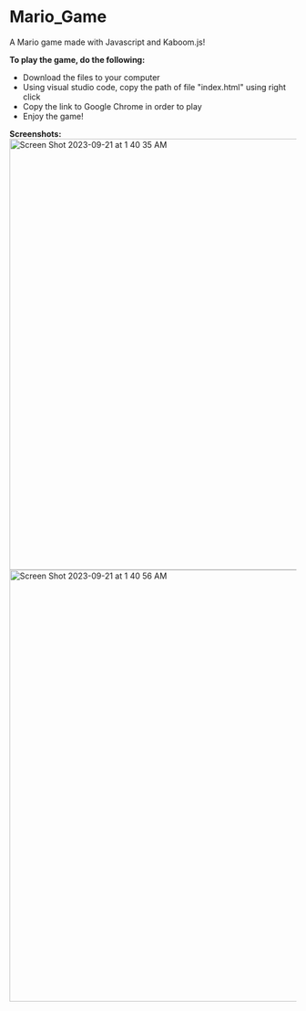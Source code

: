 # Mario_Game
A Mario game made with Javascript and Kaboom.js!

**To play the game, do the following:** <br> 
* Download the files to your computer <br> 
* Using visual studio code, copy the path of file "index.html" using right click <br> 
* Copy the link to Google Chrome in order to play <br> 
* Enjoy the game! <br> 

**Screenshots:** <br> 
<img width="756" alt="Screen Shot 2023-09-21 at 1 40 35 AM" src="https://github.com/Max00358/Mario_Game/assets/125518862/f365987c-a6d2-4599-9ab2-fc81fafe62c5"> <br> 
<img width="757" alt="Screen Shot 2023-09-21 at 1 40 56 AM" src="https://github.com/Max00358/Mario_Game/assets/125518862/287de1c5-833e-4ca1-b104-46d14cfe8296"> <br> 
